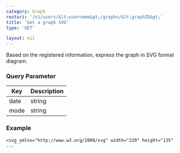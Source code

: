 ```yaml
---
category: Graph
resturi: '/v1/users/&lt;username&gt;/graphs/&lt;graphID&gt;'
title: 'Get a graph SVG'
type: 'GET'

layout: nil
---
```


Based on the registered information, express the graph in SVG format diagram.

### Query Parameter

|Key|Description|
|---|---|
|date|string|[optional] If you specify it in yyyyMMdd format, will create a pixelation graph dating back to the past with that day as the start date.<br>If this parameter is not specified, the current date and time will be the start date.<br>(it is used `timezone` setting if Graph's `timezone` is specified, if not specified, calculates it in `UTC`)|
|mode|string|[optional] Specify the graph display mode.<br>Supported modes are `short` (for displaying only about 90 days) and `line` .|


### Example

```$ curl -X GET https://pixe.la/v1/users/a-know/graphs/test-graph?date=20180331&mode=short
<svg xmlns="http://www.w3.org/2000/svg" width="220" height="135" ...```

